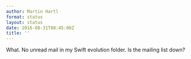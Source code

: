 ```yaml
---
author: Martin Hartl
format: status
layout: status
date: 2016-08-31T08:45:00Z
title: ''
---
```

What. No unread mail in my Swift evolution folder. Is the mailing list down?